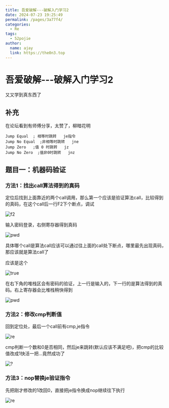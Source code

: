```yaml
---
title: 吾爱破解---破解入门学习2
date: 2024-07-23 19:25:49
permalink: /pages/3a77f4/
categories:
  - Re
tags:
  - 52pojie
author: 
  name: ajay
  link: https://the0n3.top
---
```

# 吾爱破解---破解入门学习2

又又学到真东西了

## 补充

在论坛看到有师傅分享，太赞了，柳暗花明

```
Jump Equal  ; 相等时跳转   je指令
Jump No Equal  ;非相等时跳转   jne
Jump Zero   ;值 0 时跳转   jz
Jump No Zero  ;值非0时跳转   jnz
```

## 题目一：机器码验证

### 方法1：找出call算法得到的真码

定位后找到上面靠近的两个call调用，那么第一个应该是验证算法call，比较得到的真码，在这个call后一行F2下个断点，调试

![f2](https://the0n3.top/medias/rea/1.png)

输入密码登录，右侧寄存器得到真码

![pwd](https://the0n3.top/medias/rea/2.png)

具体哪个call是算法call应该可以通过往上面的call处下断点，哪里最先出现真码，那应该就是算法call了

应该是这个

![true](https://the0n3.top/medias/rea/3.png)

在右下角的堆栈区会有密码的验证，上一行是输入的，下一行的是算法得到的真码。右上寄存器会比堆栈稍快得到

![pwd](https://the0n3.top/medias/rea/8.png)

### 方法2：修改cmp判断值



回到定位处，最后一个call前有cmp,je指令

![re](https://the0n3.top/medias/rea/4.png)


cmp判断一个数和0是否相同，然后je来跳转(默认应该不满足吧)，把cmp的比较值改成1快活一把...竟然成功了


![?](https://the0n3.top/medias/rea/5.png)

### 方法3：nop替换je验证指令

先把刚才修改的1改回0，直接把je指令换成nop继续往下执行

![re](https://the0n3.top/medias/rea/6.png)
